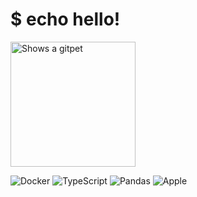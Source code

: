 # $ echo hello!

<picture>
  <source media="(prefers-color-scheme: dark)" srcset="https://gitpets.fly.dev/api?username=cassiusfive&petname=zshrc&theme=dark&species=fox&1">
  <source media="(prefers-color-scheme: light)" srcset="https://gitpets.fly.dev/api?username=cassiusfive&petname=zshrc&theme=light&species=fox&1">
  <img alt="Shows a gitpet" src="https://gitpets.fly.dev/api?username=cassiusfive&petname=zshrc&theme=dark&species=fox&1" width="200px">
</picture>


![Docker](https://img.shields.io/badge/docker-%230db7ed.svg?style=for-the-badge&logo=docker&logoColor=white)
![TypeScript](https://img.shields.io/badge/typescript-%23007ACC.svg?style=for-the-badge&logo=typescript&logoColor=white)
![Pandas](https://img.shields.io/badge/pandas-%23150458.svg?style=for-the-badge&logo=pandas&logoColor=white)
![Apple](https://img.shields.io/badge/Apple-%23000000.svg?style=for-the-badge&logo=apple&logoColor=white)

